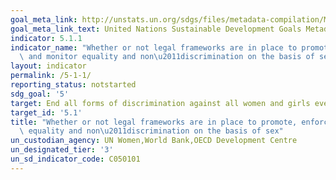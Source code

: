 ```yaml
---
goal_meta_link: http://unstats.un.org/sdgs/files/metadata-compilation/Metadata-Goal-5.pdf
goal_meta_link_text: United Nations Sustainable Development Goals Metadata (pdf 634kB)
indicator: 5.1.1
indicator_name: "Whether or not legal frameworks are in place to promote, enforce\
  \ and monitor equality and non\u2011discrimination on the basis of sex"
layout: indicator
permalink: /5-1-1/
reporting_status: notstarted
sdg_goal: '5'
target: End all forms of discrimination against all women and girls everywhere
target_id: '5.1'
title: "Whether or not legal frameworks are in place to promote, enforce and monitor\
  \ equality and non\u2011discrimination on the basis of sex"
un_custodian_agency: UN Women,World Bank,OECD Development Centre
un_designated_tier: '3'
un_sd_indicator_code: C050101
---
```

